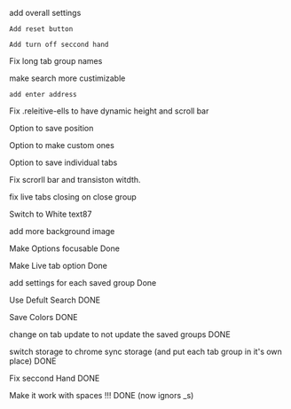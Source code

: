 add overall settings
    
    Add reset button

    Add turn off seccond hand

Fix long tab group names

make search more custimizable 

    add enter address 

Fix .releitive-ells to have dynamic height and scroll bar

Option to save position

Option to make custom ones

Option to save individual tabs

Fix scrorll bar and transiston witdth.

fix live tabs closing on close group

Switch to White text87



add more background image

Make Options focusable Done

Make Live tab option Done

add settings for each saved group Done

Use Defult Search DONE

Save Colors DONE

change on tab update to not update the saved groups DONE

switch storage to chrome sync storage (and put each tab group in it's own place) DONE

Fix seccond Hand DONE

Make it work with spaces !!! DONE (now ignors _s)